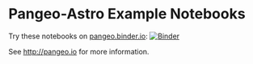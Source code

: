 # Pangeo-Astro Example Notebooks

Try these notebooks on [pangeo.binder.io](http://binder.pangeo.io/): [![Binder](http://binder.pangeo.io/badge.svg)](http://binder.pangeo.io/v2/gh/pangeo-data/pangeo-astro-examples/master)

See http://pangeo.io for more information.
